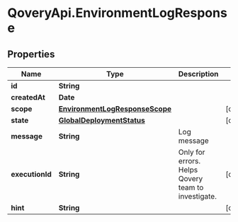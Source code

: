 # QoveryApi.EnvironmentLogResponse

## Properties

Name | Type | Description | Notes
------------ | ------------- | ------------- | -------------
**id** | **String** |  | 
**createdAt** | **Date** |  | 
**scope** | [**EnvironmentLogResponseScope**](EnvironmentLogResponseScope.md) |  | [optional] 
**state** | [**GlobalDeploymentStatus**](GlobalDeploymentStatus.md) |  | [optional] 
**message** | **String** | Log message | 
**executionId** | **String** | Only for errors. Helps Qovery team to investigate. | [optional] 
**hint** | **String** |  | [optional] 


